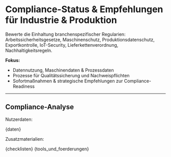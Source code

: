 # Compliance-Status & Empfehlungen für Industrie & Produktion

Bewerte die Einhaltung branchenspezifischer Regularien: Arbeitssicherheitsgesetze, Maschinenschutz, Produktionsdatenschutz, Exportkontrolle, IoT-Security, Lieferkettenverordnung, Nachhaltigkeitsregeln.

**Fokus:**
- Datennutzung, Maschinendaten & Prozessdaten
- Prozesse für Qualitätssicherung und Nachweispflichten
- Sofortmaßnahmen & strategische Empfehlungen zur Compliance-Readiness

---

## Compliance-Analyse

Nutzerdaten:

{daten}

Zusatzmaterialien:

{checklisten}
{tools_und_foerderungen}
